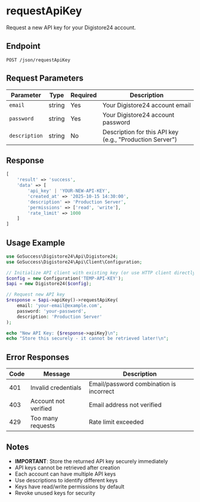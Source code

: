 # requestApiKey

Request a new API key for your Digistore24 account.

## Endpoint

```
POST /json/requestApiKey
```

## Request Parameters

| Parameter | Type | Required | Description |
|-----------|------|----------|-------------|
| `email` | string | Yes | Your Digistore24 account email |
| `password` | string | Yes | Your Digistore24 account password |
| `description` | string | No | Description for this API key (e.g., "Production Server") |

## Response

```php
[
    'result' => 'success',
    'data' => [
        'api_key' | 'YOUR-NEW-API-KEY',
        'created_at' => '2025-10-15 14:30:00',
        'description' => 'Production Server',
        'permissions' => ['read', 'write'],
        'rate_limit' => 1000
    ]
]
```

## Usage Example

```php
use GoSuccess\Digistore24\Api\Digistore24;
use GoSuccess\Digistore24\Api\Client\Configuration;

// Initialize API client with existing key (or use HTTP client directly)
$config = new Configuration('TEMP-API-KEY');
$api = new Digistore24($config);

// Request new API key
$response = $api->apiKey()->requestApiKey(
    email: 'your-email@example.com',
    password: 'your-password',
    description: 'Production Server'
);

echo "New API Key: {$response->apiKey}\n";
echo "Store this securely - it cannot be retrieved later!\n";
```

## Error Responses

| Code | Message | Description |
|------|---------|-------------|
| 401 | Invalid credentials | Email/password combination is incorrect |
| 403 | Account not verified | Email address not verified |
| 429 | Too many requests | Rate limit exceeded |

## Notes

- **IMPORTANT**: Store the returned API key securely immediately
- API keys cannot be retrieved after creation
- Each account can have multiple API keys
- Use descriptions to identify different keys
- Keys have read/write permissions by default
- Revoke unused keys for security
